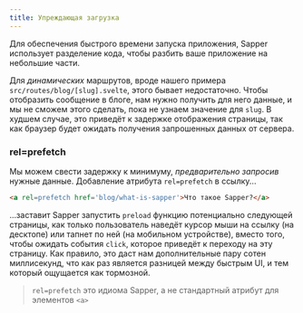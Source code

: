 ```yaml
---
title: Упреждающая загрузка
---
```


Для обеспечения быстрого времени запуска приложения, Sapper использует разделение кода, чтобы разбить ваше приложение на небольшие части.

Для *динамических* маршрутов, вроде нашего примера `src/routes/blog/[slug].svelte`, этого бывает недостаточно. Чтобы отобразить сообщение в блоге, нам нужно получить для него данные, и мы не сможем этого сделать, пока не узнаем значение для `slug`. В худшем случае, это приведёт к задержке отображения страницы, так как браузер будет ожидать получения запрошенных данных от сервера.

### rel=prefetch

Мы можем свести задержку к минимуму, *предварительно запросив* нужные данные. Добавление атрибута `rel=prefetch` в ссылку...

```html
<a rel=prefetch href='blog/what-is-sapper'>Что такое Sapper?</a>
```

...заставит Sapper запустить `preload` функцию потенциально следующей страницы, как только пользователь наведёт курсор мыши на ссылку (на десктопе) или тапнет по ней (на мобильном устройстве), вместо того, чтобы ожидать события `click`, которое приведёт к переходу на эту страницу. Как правило, это даст нам дополнительные пару сотен миллисекунд, что как раз является разницей между быстрым UI, и тем который ощущается как тормозной.

> `rel=prefetch` это идиома Sapper, а не стандартный атрибут для элементов `<a>`

<!-- TODO add a function to prefetch programmatically -->